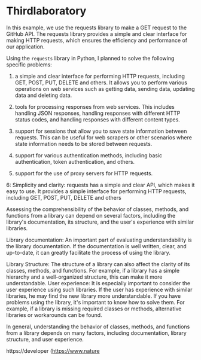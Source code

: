 # Thirdlaboratory
In this example, we use the requests library to make a GET request to the GitHub API. The requests library provides a simple and clear interface for making HTTP requests, which ensures the efficiency and performance of our application.

Using the `requests` library in Python, I planned to solve the following specific problems:

1. a simple and clear interface for performing HTTP requests, including GET, POST, PUT, DELETE and others. It allows you to perform various operations on web services such as getting data, sending data, updating data and deleting data.

2. tools for processing responses from web services. This includes handling JSON responses, handling responses with different HTTP status codes, and handling responses with different content types.

3. support for sessions that allow you to save state information between requests. This can be useful for web scrapers or other scenarios where state information needs to be stored between requests.

4. support for various authentication methods, including basic authentication, token authentication, and others.

5. support for the use of proxy servers for HTTP requests.

6: Simplicity and clarity: requests has a simple and clear API, which makes it easy to use. It provides a simple interface for performing HTTP requests, including GET, POST, PUT, DELETE and others

Assessing the comprehensibility of the behavior of classes, methods, and functions from a library can depend on several factors, including the library's documentation, its structure, and the user's experience with similar libraries.

Library documentation: An important part of evaluating understandability is the library documentation. If the documentation is well written, clear, and up-to-date, it can greatly facilitate the process of using the library.

Library Structure: The structure of a library can also affect the clarity of its classes, methods, and functions. For example, if a library has a simple hierarchy and a well-organized structure, this can make it more understandable.
User experience: It is especially important to consider the user experience using such libraries. If the user has experience with similar libraries, he may find the new library more understandable.
If you have problems using the library, it's important to know how to solve them. For example, if a library is missing required classes or methods, alternative libraries or workarounds can be found.

In general, understanding the behavior of classes, methods, and functions from a library depends on many factors, including documentation, library structure, and user experience.














https://developer
(https://www.nature

